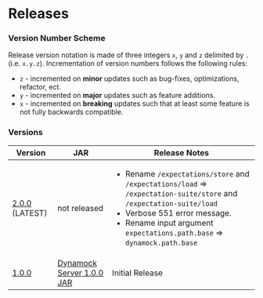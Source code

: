 # Releases

### Version Number Scheme
Release version notation is made of three integers `x`, `y` and `z` delimited by `.` (i.e. `x.y.z`). Incrementation of version numbers follows the following rules:
- `z` - incremented on **minor** updates such as bug-fixes, optimizations, refactor, ect.
- `y` - incremented on **major** updates such as feature additions.
- `x` - incremented on **breaking** updates such that at least some feature is not fully backwards compatible.

### Versions

|Version|JAR|Release Notes|
|---|---|---|
|[2.0.0](../README.md) (LATEST)|not released|<ul><li>Rename `/expectations/store` and `/expectations/load` => `/expectation-suite/store` and `/expectation-suite/load`</li><li>Verbose 551 error message.</li><li>Rename input argument `expectations.path.base` => `dynamock.path.base`</li></ul>|
|[1.0.0](https://github.com/dzegel/DynamockServer/tree/Version_1.0.0)|[Dynamock Server 1.0.0 JAR](DynamockServer-1.0.0.jar)|Initial Release|
